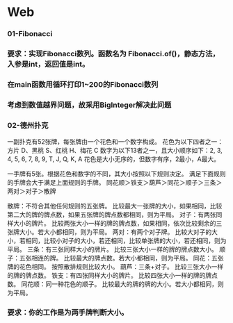 # Web

### 01-Fibonacci
### 要求：实现Fibonacci数列。函数名为 Fibonacci.of()，静态方法，入参是int，返回值是int。
### 在main函数用循环打印1~200的Fibonacci数列
### 考虑到数值越界问题，故采用BigInteger解决此问题

### 02-德州扑克
  一副扑克有52张牌，每张牌由一个花色和一个数字构成。
  花色为以下四者之一：方片 D、黑桃 S、红桃 H、梅花 C
  数字为以下13者之一，且大小顺序如下：2, 3, 4, 5, 6, 7, 8, 9, T, J, Q, K, A
  花色是大小无序的，但数字有序，2最小，A最大。

  一手牌有5张。根据花色和数字的不同，其大小按照以下规则决定。
  满足下面规则的手牌会大于满足上面规则的手牌。
  同花顺＞铁支＞葫芦＞同花＞顺子＞三条＞两对＞对子＞散牌

  散牌：不符合其他任何规则的五张牌。 比较最大一张牌的大小，如果相同，比较第二大的牌的牌点数，如果五张牌的牌点数都相同，则为平局。
  对子：有两张同样大小的牌片。 比较两张大小一样的牌的牌点数，如果相同，依次比较剩余的三张牌大小。若大小都相同，则为平局。
  两对：有两个对子牌。 比较大对子的大小，若相同，比较小对子的大小，若还相同，比较单张牌的大小，若还相同，则为平局。
  三条：有三张同样大小的牌片。 比较三张大小一样的牌的牌点数大小。
  顺子：五张相连的牌。 比较最大的牌点数。若大小都相同，则为平局。
  同花：五张牌的花色相同。 按照散排规则比较大小。
  葫芦：三条+对子。 比较三张大小一样的牌的牌点数。
  铁支：有四张同样大小的牌片。 比较四张大小一样的牌的牌点数。
  同花顺：同一种花色的顺子。 比较最大的牌的牌的大小。若大小都相同，则为平局。
### 要求：你的工作是为两手牌判断大小。
